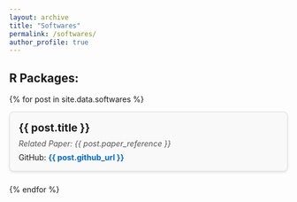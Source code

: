 ```yaml
---
layout: archive
title: "Softwares"
permalink: /softwares/
author_profile: true
---
```


<style>
  /* Container for each software package block */
  .package-block {
    display: flex;
    flex-direction: column;
    border: 1px solid #ddd;
    padding: 1rem;
    margin-bottom: 1.5rem;
    border-radius: 8px;
    box-shadow: 0 2px 5px rgba(0, 0, 0, 0.1);
    background-color: #f9f9f9;
  }

  /* Title style for each package */
  .package-title {
    font-size: 1.2rem;
    font-weight: bold;
    margin-bottom: 0.5rem;
  }

  /* Paper link and GitHub link styling */
  .package-links {
    display: flex;
    justify-content: space-between;
    align-items: center;
    margin-top: 0.5rem;
  }

  /* Paper link styling */
  .paper-link {
    font-style: italic;
    color: #555;
  }

  /* GitHub link styling */
  .github-link a {
    color: #0366d6;
    text-decoration: none;
    font-weight: bold;
  }
  
  .github-link a:hover {
    text-decoration: underline;
  }
</style>

R Packages:
-----
{% for post in site.data.softwares %}
<div class="package-block">
  <!-- Package title -->
  <div class="package-title">{{ post.title }}</div>
  
  <!-- Paper reference line (replace 'post.paper_reference' with actual paper reference variable) -->
  <div class="paper-link">Related Paper: {{ post.paper_reference }}</div>
  
  <!-- GitHub link section (replace 'post.github_url' with actual GitHub URL variable) -->
  <div class="package-links">
    <div class="github-link">GitHub: <a href="{{ post.github_url }}" target="_blank">{{ post.github_url }}</a></div>
  </div>
</div>
{% endfor %}
